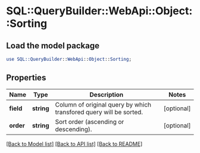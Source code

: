 # SQL::QueryBuilder::WebApi::Object::Sorting

## Load the model package
```perl
use SQL::QueryBuilder::WebApi::Object::Sorting;
```

## Properties
Name | Type | Description | Notes
------------ | ------------- | ------------- | -------------
**field** | **string** | Column of original query by which transfored query will be sorted. | [optional] 
**order** | **string** | Sort order (ascending or descending). | [optional] 

[[Back to Model list]](../README.md#documentation-for-models) [[Back to API list]](../README.md#documentation-for-api-endpoints) [[Back to README]](../README.md)


